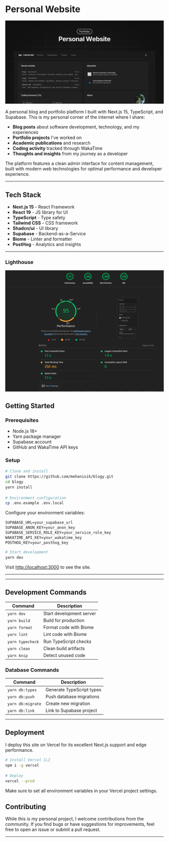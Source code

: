 # Personal Website

![Blogy Landing Page](./public/og.png)

A personal blog and portfolio platform I built with Next.js 15, TypeScript, and Supabase. This is my personal corner of the internet where I share:
- **Blog posts** about software development, technology, and my experiences
- **Portfolio projects** I've worked on
- **Academic publications** and research
- **Coding activity** tracked through WakaTime
- **Thoughts and insights** from my journey as a developer

The platform features a clean admin interface for content management, built with modern web technologies for optimal performance and developer experience.

---

## Tech Stack 

- **Next.js 15** - React Framework 
- **React 19** - JS library for UI
- **TypeScript** - Type safety 
- **Tailwind CSS** - CSS framework
- **Shadcn/ui** - UI library
- **Supabase** - Backend-as-a-Service 
- **Biome** - Linter and formatter
- **PostHog** - Analytics and insights

---

### Lighthouse

![Lighthouse](./public/lighthouse.png)




## Getting Started

### Prerequisites
- Node.js 18+
- Yarn package manager
- Supabase account
- GitHub and WakaTime API keys

### Setup
```bash
# Clone and install
git clone https://github.com/mehanisik/blogy.git
cd blogy
yarn install

# Environment configuration
cp .env.example .env.local
```

Configure your environment variables:
```env
SUPABASE_URL=your_supabase_url
SUPABASE_ANON_KEY=your_anon_key
SUPABASE_SERVICE_ROLE_KEY=your_service_role_key
WAKATIME_API_KEY=your_wakatime_key
POSTHOG_KEY=your_posthog_key
```

```bash
# Start development
yarn dev
```

Visit [http://localhost:3000](http://localhost:3000) to see the site.

---



---

## Development Commands

| Command | Description |
|---------|-------------|
| `yarn dev` | Start development server |
| `yarn build` | Build for production |
| `yarn format` | Format code with Biome |
| `yarn lint` | Lint code with Biome |
| `yarn typecheck` | Run TypeScript checks |
| `yarn clean` | Clean build artifacts |
| `yarn knip` | Detect unused code |

### Database Commands
| Command | Description |
|---------|-------------|
| `yarn db:types` | Generate TypeScript types |
| `yarn db:push` | Push database migrations |
| `yarn db:migrate` | Create new migration |
| `yarn db:link` | Link to Supabase project |




---

## Deployment

I deploy this site on Vercel for its excellent Next.js support and edge performance.

```bash
# Install Vercel CLI
npm i -g vercel

# Deploy
vercel --prod
```

Make sure to set all environment variables in your Vercel project settings.




## Contributing

While this is my personal project, I welcome contributions from the community. If you find bugs or have suggestions for improvements, feel free to open an issue or submit a pull request.

---







